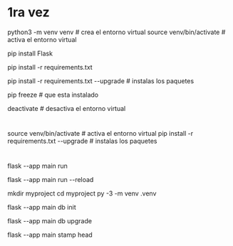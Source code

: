 # 1ra vez

python3 -m venv venv # crea el entorno virtual
source venv/bin/activate # activa el entorno virtual

pip install Flask

pip install -r requirements.txt

pip install -r requirements.txt --upgrade # instalas los paquetes

pip freeze # que esta instalado

deactivate # desactiva el entorno virtual

# 

source venv/bin/activate # activa el entorno virtual
pip install -r requirements.txt --upgrade # instalas los paquetes

#

flask --app main run

flask --app main run --reload


mkdir myproject
cd myproject
py -3 -m venv .venv

flask --app main db init

flask --app main db upgrade

flask --app main stamp head

